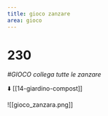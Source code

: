 ```yaml
---
title: gioco zanzare
area: gioco
---
```

# 230
_#GIOCO collega tutte le zanzare_

⬇️ [[14-giardino-compost]]

![[gioco_zanzara.png]]